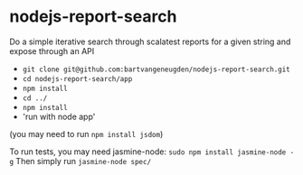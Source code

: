 nodejs-report-search
====================

Do a simple iterative search through scalatest reports for a given string and expose through an API

- `git clone git@github.com:bartvangeneugden/nodejs-report-search.git`
- `cd nodejs-report-search/app`
- `npm install`
- `cd ../`
- `npm install`
- 'run with node app'

(you may need to run `npm install jsdom`)

To run tests, you may need jasmine-node: `sudo npm install jasmine-node -g`
Then simply run `jasmine-node spec/`
